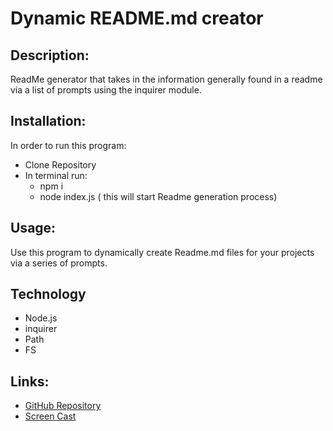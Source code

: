 # Dynamic README.md creator

## Description: 
ReadMe generator that takes in the information generally found in a readme via a list of prompts using the inquirer module. 

## Installation:
In order to run this program:
* Clone Repository
* In terminal run:
    * npm i
    * node index.js ( this will start Readme generation process)

## Usage:
Use this program to dynamically create Readme.md files for your projects via a series of prompts.

## Technology

* Node.js
* inquirer
* Path
* FS


## Links: 

* [GitHub Repository]( https://github.com/JSheleg/dynamic-readme)
* [Screen Cast](https://drive.google.com/file/d/1_JK9RplIpI_yRLiq3axAzZM51EOeUG3L/view)

